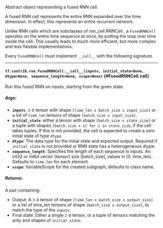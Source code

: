 Abstract object representing a fused RNN cell.

A fused RNN cell represents the entire RNN expanded over the time
dimension. In effect, this represents an entire recurrent network.

Unlike RNN cells which are subclasses of rnn_cell.RNNCell , a `FusedRNNCell`
operates on the entire time sequence at once, by putting the loop over time
inside the cell. This usually leads to much more efficient, but more complex
and less flexible implementations.

Every `FusedRNNCell` must implement `__call__` with the following signature.
- - -

#### `tf.contrib.rnn.FusedRNNCell.__call__(inputs, initial_state=None, dtype=None, sequence_length=None, scope=None)` {#FusedRNNCell.__call__}

Run this fused RNN on inputs, starting from the given state.

##### Args:


*  <b>`inputs`</b>: `3-D` tensor with shape `[time_len x batch_size x input_size]`
    or a list of `time_len` tensors of shape `[batch_size x input_size]`.
*  <b>`initial_state`</b>: either a tensor with shape `[batch_size x state_size]`
    or a tuple with shapes `[batch_size x s] for s in state_size`, if the
    cell takes tuples. If this is not provided, the cell is expected to
    create a zero initial state of type `dtype`.
*  <b>`dtype`</b>: The data type for the initial state and expected output. Required
    if `initial_state` is not provided or RNN state has a heterogeneous
      dtype.
*  <b>`sequence_length`</b>: Specifies the length of each sequence in inputs. An int32
    or int64 vector (tensor) size [batch_size], values in [0, time_len).
    Defaults to `time_len` for each element.
*  <b>`scope`</b>: VariableScope for the created subgraph; defaults to class name.

##### Returns:

  A pair containing:
  - Output: A `3-D` tensor of shape `[time_len x batch_size x output_size]`
    or a list of time_len tensors of shape `[batch_size x output_size]`, to
    match the type of the `inputs`.
  - Final state: Either a single `2-D` tensor, or a tuple of tensors
    matching the arity and shapes of `initial_state`.


